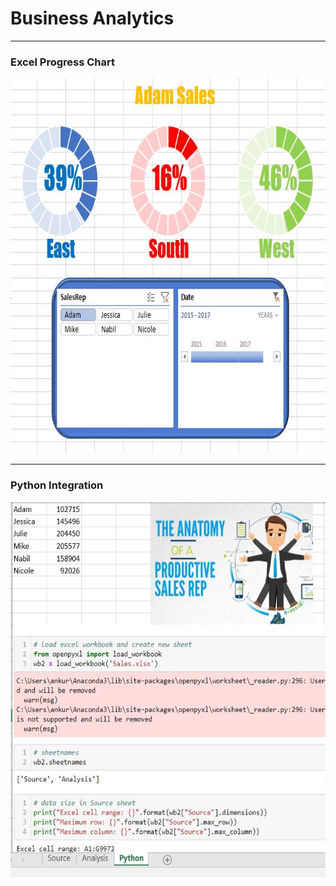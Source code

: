 # Business Analytics
---
### Excel Progress Chart
<p align="center">
  <img width="800" height="600" src="https://github.com/ankur715/business_analytics/blob/master/sales_rep/SalesRepp.JPG"> 
</p>

---
### Python Integration
<p align="center">
  <img width="700" height="600" src="https://github.com/ankur715/business_analytics/blob/master/sales_rep/python_excel.JPG"> 
</p>
